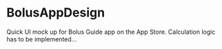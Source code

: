# BolusAppDesign

Quick UI mock up for Bolus Guide app on the App Store.
Calculation logic has to be implemented...
